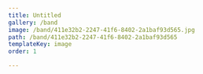 ```yaml
---
title: Untitled
gallery: /band
image: /band/411e32b2-2247-41f6-8402-2a1baf93d565.jpg
path: /band/411e32b2-2247-41f6-8402-2a1baf93d565
templateKey: image
order: 1

---
```


